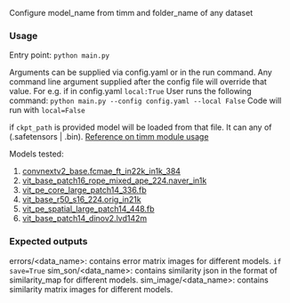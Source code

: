Configure model_name from timm and folder_name of any dataset

### Usage
Entry point: ```python main.py```

Arguments can be supplied via config.yaml or in the run command.
Any command line argument supplied after the config file will override that value.
For e.g.
if in config.yaml 
```local:True```
User runs the following command: ```python main.py --config config.yaml --local False```
Code will run with ```local=False```

if ```ckpt_path``` is provided model will be loaded from that file. It can any of (.safetensors | .bin). [Reference on timm module usage](https://github.com/huggingface/pytorch-image-models/discussions/1826#discussioncomment-599645)


Models tested:
1. [convnextv2_base.fcmae_ft_in22k_in1k_384](https://huggingface.co/timm/convnextv2_base.fcmae_ft_in22k_in1k_384)
2. [vit_base_patch16_rope_mixed_ape_224.naver_in1k](https://huggingface.co/timm/vit_base_patch16_rope_mixed_ape_224.naver_in1k)
3. [vit_pe_core_large_patch14_336.fb](https://huggingface.co/timm/vit_pe_core_large_patch14_336.fb)
4. [vit_base_r50_s16_224.orig_in21k](https://huggingface.co/timm/vit_base_r50_s16_224.orig_in21k)
5. [vit_pe_spatial_large_patch14_448.fb](https://huggingface.co/timm/vit_pe_spatial_large_patch14_448.fb)
6. [vit_base_patch14_dinov2.lvd142m](https://huggingface.co/timm/vit_base_patch14_dinov2.lvd142m)

### Expected outputs
errors/<data_name>: contains error matrix images for different models.
```if save=True```
    sim_son/<data_name>: contains similarity json in the format of similarity_map for different models.
    sim_image/<data_name>: contains similarity matrix images for different models.  
